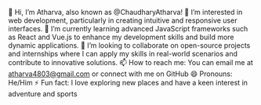 👋 Hi, I’m Atharva, also known as @ChaudharyAtharva!
👀 I’m interested in web development, particularly in creating intuitive and responsive user interfaces.
🌱 I’m currently learning advanced JavaScript frameworks such as React and Vue.js to enhance my development skills and build more dynamic applications.
💞️ I’m looking to collaborate on open-source projects and internships where I can apply my skills in real-world scenarios and contribute to innovative solutions.
📫 How to reach me: You can email me at atharva4803@gmail.com or connect with me on GitHub
😄 Pronouns: He/Him
⚡ Fun fact: I love exploring new places and have a keen interest in adventure and sports


<!---
ChaudharyAtharva/ChaudharyAtharva is a ✨ special ✨ repository because its `README.md` (this file) appears on your GitHub profile.
You can click the Preview link to take a look at your changes.
--->
